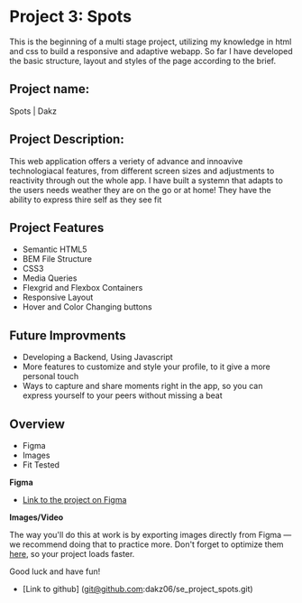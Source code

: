 # Project 3: Spots

This is the beginning of a multi stage project, utilizing my knowledge in html and css to build a responsive and adaptive webapp. So far I have developed the basic structure, layout and styles of the page according to the brief.

## Project name:

Spots | Dakz

## Project Description:

This web application offers a veriety of advance and innoavive technologiacal features, from different screen sizes and adjustments to reactivity through out the whole app. I have built a systemn that adapts to the users needs weather they are on the go or at home!
They have the ability to express thire self as they see fit

## Project Features

- Semantic HTML5
- BEM File Structure
- CSS3
- Media Queries
- Flexgrid and Flexbox Containers
- Responsive Layout
- Hover and Color Changing buttons

## Future Improvments

- Developing a Backend, Using Javascript
- More features to customize and style your profile, to it give a more personal touch
- Ways to capture and share moments right in the app, so you can express yourself to your peers without missing a beat

## Overview

- Figma
- Images
- Fit Tested

**Figma**

- [Link to the project on Figma](https://www.figma.com/file/BBNm2bC3lj8QQMHlnqRsga/Sprint-3-Project-%E2%80%94-Spots?type=design&node-id=2%3A60&mode=design&t=afgNFybdorZO6cQo-1)

**Images/Video**

The way you'll do this at work is by exporting images directly from Figma — we recommend doing that to practice more. Don't forget to optimize them [here](https://tinypng.com/), so your project loads faster.

Good luck and have fun!

- [Link to github] (git@github.com:dakz06/se_project_spots.git)
